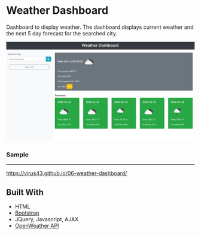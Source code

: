# Weather Dashboard

Dashboard to display weather. The dashboard displays current weather and the next 5 day forecast for the searched city. 

![Screenshot](website-screenshot.PNG)

### Sample
---
https://virus43.github.io/06-weather-dashboard/

## Built With

* HTML
* [Bootstrap](https://getbootstrap.com/)
* JQuery, Javascript, AJAX
* [OpenWeather API](https://openweathermap.org/)
